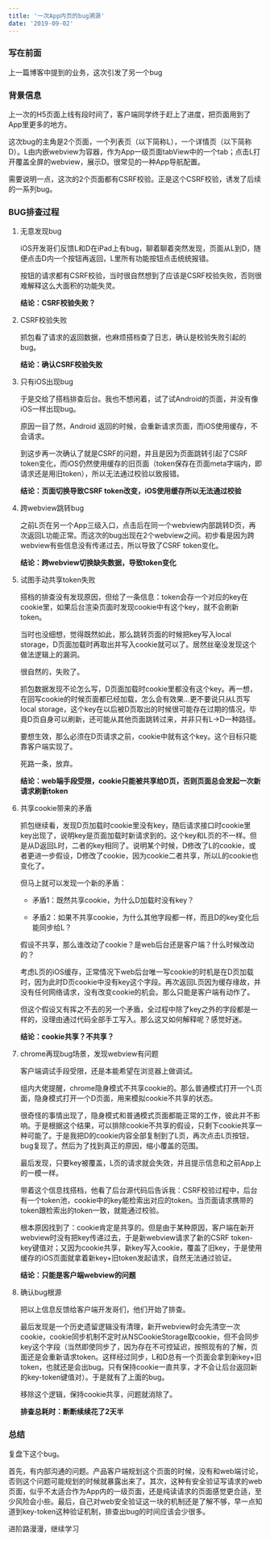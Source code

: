 ```yaml
---
title: '一次App内页的bug溯源'
date: '2019-09-02'
---
```


### 写在前面

上一篇博客中提到的业务，这次引发了另一个bug

### 背景信息

上一次的H5页面上线有段时间了，客户端同学终于赶上了进度，把页面用到了App里更多的地方。

这次bug的主角是2个页面，一个列表页（以下简称L），一个详情页（以下简称D）。L由内嵌webview为容器，作为App一级页面tabView中的一个tab；点击L打开覆盖全屏的webview，展示D。很常见的一种App导航配置。

需要说明一点，这次的2个页面都有CSRF校验。正是这个CSRF校验，诱发了后续的一系列bug。

### BUG排查过程

1. 无意发现bug

   iOS开发哥们反馈L和D在iPad上有bug，聊着聊着突然发现，页面从L到D，随便点击D内一个按钮再返回，L里所有功能按钮点击统统报错。

   按钮的请求都有CSRF校验，当时很自然想到了应该是CSRF校验失败，否则很难解释这么大面积的功能失灵。

   **结论：CSRF校验失败？**

2. CSRF校验失败

   抓包看了请求的返回数据，也麻烦搭档查了日志，确认是校验失败引起的bug。

   **结论：确认CSRF校验失败**

3. 只有iOS出现bug

   于是交给了搭档排查后台。我也不想闲着，试了试Android的页面，并没有像iOS一样出现bug。

   原因一目了然，Android 返回的时候，会重新请求页面，而iOS使用缓存，不会请求。

   到这步再一次确认了就是CSRF的问题，并且是因为页面跳转引起了CSRF token变化，而iOS仍然使用缓存的旧页面（token保存在页面meta字端内，即请求还是用旧token），所以无法通过校验以致报错。

   **结论：页面切换导致CSRF token改变，iOS使用缓存所以无法通过校验**

4. 跨webview跳转bug

   之前L页在另一个App三级入口，点击后在同一个webview内部跳转D页，再次返回L功能正常。而这次的bug出现在2个webview之间。初步看是因为跨webview有些信息没有传递过去，所以导致了CSRF token变化。

   **结论：跨webview切换缺失数据，导致token变化**

5. 试图手动共享token失败

   搭档的排查没有发现原因，但给了一条信息：token会存一个对应的key在cookie里，如果后台渲染页面时发现cookie中有这个key，就不会刷新token。

   当时也没细想，觉得既然如此，那么跳转页面的时候把key写入local storage，D页面加载时再取出并写入cookie就可以了。居然丝毫没发现这个做法逻辑上的漏洞。

   很自然的，失败了。

   抓包数据发现不论怎么写，D页面加载时cookie里都没有这个key。再一想，在回写cookie的时候页面都已经加载，怎么会有效果...更不要说只从L页写local storage，这个key在以后被D页取出的时候很可能存在过期的情况，毕竟D页自身可以刷新，还可能从其他页面跳转过来，并非只有L->D一种路径。

   要想生效，那么必须在D页请求之前，cookie中就有这个key。这个目标只能靠客户端实现了。

   死路一条，放弃。

   **结论：web端手段受限，cookie只能被共享给D页，否则页面总会发起一次新请求刷新token**

6. 共享cookie带来的矛盾

   抓包继续看，发现D页加载时cookie里没有key，随后请求接口时cookie里key出现了，说明key是页面加载时新请求到的。这个key和L页的不一样。但是从D返回L时，二者的key相同了。说明某个时候，D修改了L的cookie，或者更进一步假设，D修改了cookie，因为cookie二者共享，所以L的cookie也变化了。

   但马上就可以发现一个新的矛盾：

   - 矛盾1：既然共享cookie，为什么D加载时没有key？

   - 矛盾2：如果不共享cookie，为什么其他字段都一样，而且D的key变化后能同步给L？

   假设不共享，那么谁改动了cookie？是web后台还是客户端？什么时候改动的？

   考虑L页的iOS缓存，正常情况下web后台唯一写cookie的时机是在D页加载时，因为此时D页cookie中没有key这个字段。再次返回L页因为缓存缘故，并没有任何网络请求，没有改变cookie的机会。那么只能是客户端有动作了。

   但这个假设又有挥之不去的另一个矛盾，全过程中除了key之外的字段都是一样的，没理由通过代码全部手工写入。那么这又如何解释呢？感觉好迷。

   **结论：cookie共享？不共享？**

7. chrome再现bug场景，发现webview有问题

   客户端调试手段受限，还是本能希望在浏览器上做调试。

   组内大佬提醒，chrome隐身模式不共享cookie的。那么普通模式打开一个L页面，隐身模式打开一个D页面，用来模拟cookie不共享的状态。

   很奇怪的事情出现了，隐身模式和普通模式页面都能正常的工作，彼此并不影响。于是根据这个结果，可以排除cookie不共享的假设，只剩下cookie共享一种可能了。于是我把D的cookie内容全部复制到了L页，再次点击L页按钮，bug复现了。然后为了找到真正的原因，缩小覆盖的范围。

   最后发现，只要key被覆盖，L页的请求就会失效，并且提示信息和之前App上的一模一样。

   带着这个信息找搭档，他看了后台源代码后告诉我：CSRF校验过程中，后台有一个token池，cookie中的key能检索出对应的token。当页面请求携带的token跟检索出的token一致，就能通过校验。

   根本原因找到了：cookie肯定是共享的。但是由于某种原因，客户端在新开webview时没有把key传递过去，于是新webview请求了新的CSRF token-key键值对；又因为cookie共享，新key写入cookie，覆盖了旧key，于是使用缓存的iOS页面就拿着新key+旧token发起请求，自然无法通过验证。

   **结论：只能是客户端webview的问题**

8. 确认bug根源

   把以上信息反馈给客户端开发哥们，他们开始了排查。

   最后发现是一个历史遗留逻辑没有清理，新开webview时会先清空一次cookie，cookie同步机制不定时从NSCookieStorage取cookie，但不会同步key这个字段（当然即使同步了，因为存在不可控延迟，按照现有的了解，页面还是会重新请求token。这样经过同步，L和D总有一个页面会拿到新key+旧token，也就还是会出bug。只有保持cookie一直共享，才不会让后台返回新的key-token键值对）。于是就有了上面的bug。

   移除这个逻辑，保持cookie共享，问题就消除了。

   

   **排查总耗时：断断续续花了2天半**

   

### 总结

复盘下这个bug。

首先，有内部沟通的问题。产品客户端规划这个页面的时候，没有和web端讨论，否则这个问题可能规划的时候就暴露出来了。其次，这种有安全验证写请求的web页面，似乎不太适合作为App内的一级页面，还是纯读请求的页面感觉更合适，至少风险会小些。最后，自己对web安全验证这一块的机制还是了解不够，早一点知道到key-token这种验证机制，排查出bug的时间应该会少很多。

进阶路漫漫，继续学习